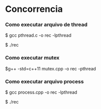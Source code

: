 # Concorrencia
### Como executar arquivo de thread 
$ gcc pthread.c -o rec -lpthread

$ ./rec
### Como executar mutex
$g++ -std=c++11 mutex.cpp -o rec -pthread
### Como executar  arquivo process
$ gcc process.cpp -o rec -lpthread

$ ./rec
